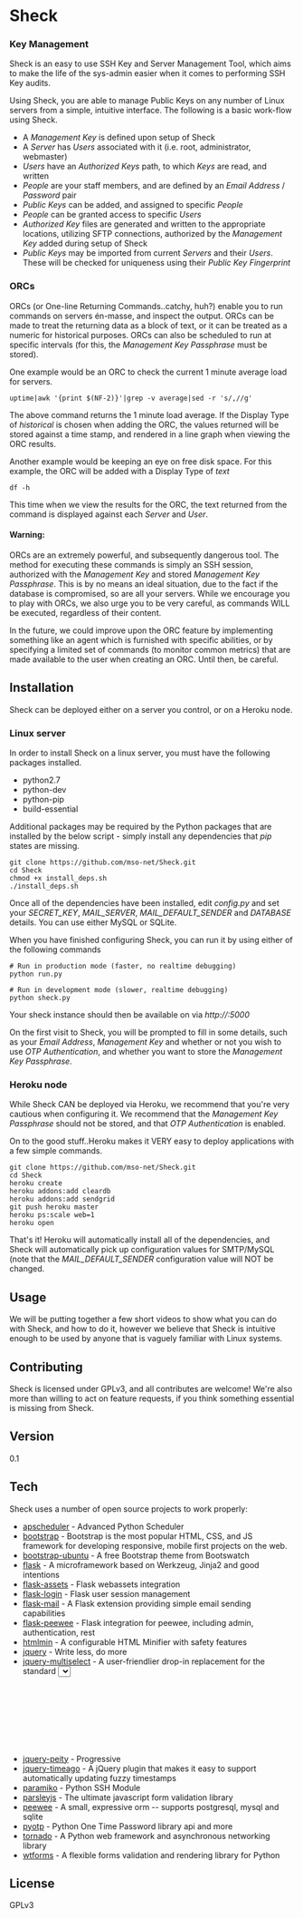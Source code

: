 Sheck
=====

### Key Management

Sheck is an easy to use SSH Key and Server Management Tool, which aims to make the life of the sys-admin easier when it comes to performing SSH Key audits.

Using Sheck, you are able to manage Public Keys on any number of Linux servers from a simple, intuitive interface. The following is a basic work-flow using Sheck.

- A *Management Key* is defined upon setup of Sheck
- A *Server* has *Users* associated with it (i.e. root, administrator, webmaster)
- *Users* have an *Authorized Keys* path, to which *Keys* are read, and written
- *People* are your staff members, and are defined by an *Email Address* / *Password* pair
- *Public Keys* can be added, and assigned to specific *People*
- *People* can be granted access to specific *Users*
- *Authorized Key* files are generated and written to the appropriate locations, utilizing SFTP connections, authorized by the *Management Key* added during setup of Sheck
- *Public Keys* may be imported from current *Servers* and their *Users*. These will be checked for uniqueness using their *Public Key Fingerprint*

### ORCs
ORCs (or One-line Returning Commands..catchy, huh?) enable you to run commands on servers én-masse, and inspect the output. ORCs can be made to treat the returning data as a block of text, or it can be treated as a numeric for historical purposes. ORCs can also be scheduled to run at specific intervals (for this, the *Management Key Passphrase* must be stored).

One example would be an ORC to check the current 1 minute average load for servers.

```
uptime|awk '{print $(NF-2)}'|grep -v average|sed -r 's/,//g'
```

The above command returns the 1 minute load average. If the Display Type of *historical* is chosen when adding the ORC, the values returned will be stored against a time stamp, and rendered in a line graph when viewing the ORC results.

Another example would be keeping an eye on free disk space. For this example, the ORC will be added with a Display Type of *text*

```
df -h
```

This time when we view the results for the ORC, the text returned from the command is displayed against each *Server* and *User*.

#### Warning:
ORCs are an extremely powerful, and subsequently dangerous tool. The method for executing these commands is simply an SSH session, authorized with the *Management Key* and stored *Management Key Passphrase*. This is by no means an ideal situation, due to the fact if the database is compromised, so are all your servers. While we encourage you to play with ORCs, we also urge you to be very careful, as commands WILL be executed, regardless of their content.

In the future, we could improve upon the ORC feature by implementing something like an agent which is furnished with specific abilities, or by specifying a limited set of commands (to monitor common metrics) that are made available to the user when creating an ORC. Until then, be careful.

Installation
--------------

Sheck can be deployed either on a server you control, or on a Heroku node.

### Linux server

In order to install Sheck on a linux server, you must have the following packages installed.

- python2.7
- python-dev
- python-pip
- build-essential

Additional packages may be required by the Python packages that are installed by the below script - simply install any dependencies that *pip* states are missing.

```
git clone https://github.com/mso-net/Sheck.git
cd Sheck
chmod +x install_deps.sh
./install_deps.sh
```

Once all of the dependencies have been installed, edit *config.py* and set your *SECRET_KEY*, *MAIL_SERVER*, *MAIL_DEFAULT_SENDER* and *DATABASE* details. You can use either MySQL or SQLite.

When you have finished configuring Sheck, you can run it by using either of the following commands

```
# Run in production mode (faster, no realtime debugging)
python run.py

# Run in development mode (slower, realtime debugging)
python sheck.py
```

Your sheck instance should then be available on via *http://<ip address>:5000*

On the first visit to Sheck, you will be prompted to fill in some details, such as your *Email Address*, *Management Key* and whether or not you wish to use *OTP Authentication*, and whether you want to store the *Management Key Passphrase*.

### Heroku node

While Sheck CAN be deployed via Heroku, we recommend that you're very cautious when configuring it. We recommend that the *Management Key Passphrase* should not be stored, and that *OTP Authentication* is enabled.

On to the good stuff..Heroku makes it VERY easy to deploy applications with a few simple commands.

```
git clone https://github.com/mso-net/Sheck.git
cd Sheck
heroku create
heroku addons:add cleardb
heroku addons:add sendgrid
git push heroku master
heroku ps:scale web=1
heroku open
```

That's it! Heroku will automatically install all of the dependencies, and Sheck will automatically pick up configuration values for SMTP/MySQL (note that the *MAIL_DEFAULT_SENDER* configuration value will NOT be changed.


Usage
---
We will be putting together a few short videos to show what you can do with Sheck, and how to do it, however we believe that Sheck is intuitive enough to be used by anyone that is vaguely familiar with Linux systems.

Contributing
---
Sheck is licensed under GPLv3, and all contributes are welcome! We're also more than willing to act on feature requests, if you think something essential is missing from Sheck.

Version
----

0.1

Tech
-----------

Sheck uses a number of open source projects to work properly:

* [apscheduler] - Advanced Python Scheduler
* [bootstrap] - Bootstrap is the most popular HTML, CSS, and JS framework for developing responsive, mobile first projects on the web.
* [bootstrap-ubuntu] - A free Bootstrap theme from Bootswatch
* [flask] - A microframework based on Werkzeug, Jinja2 and good intentions
* [flask-assets] - Flask webassets integration
* [flask-login] - Flask user session management
* [flask-mail] - A Flask extension providing simple email sending capabilities
* [flask-peewee] - Flask integration for peewee, including admin, authentication, rest 
* [htmlmin] - A configurable HTML Minifier with safety features
* [jquery] - Write less, do more
* [jquery-multiselect] - A user-friendlier drop-in replacement for the standard <select> with multiple attribute activated
* [jquery-peity] - Progressive <svg> pie charts
* [jquery-timeago] - A jQuery plugin that makes it easy to support automatically updating fuzzy timestamps
* [paramiko] - Python SSH Module
* [parsleyjs] - The ultimate javascript form validation library
* [peewee] - A small, expressive orm -- supports postgresql, mysql and sqlite
* [pyotp] - Python One Time Password library
api and more
* [tornado] - A Python web framework and asynchronous networking library
* [wtforms] - A flexible forms validation and rendering library for Python

License
----

GPLv3

[paramiko]:https://github.com/paramiko/paramiko
[pyotp]:https://github.com/nathforge/pyotp
[wtforms]:https://github.com/wtforms/wtforms
[flask]:https://github.com/mitsuhiko/flask
[flask-mail]:https://bitbucket.org/danjac/flask-mail
[flask-login]:https://github.com/maxcountryman/flask-login
[flask-assets]:https://github.com/miracle2k/flask-assets
[htmlmin]:https://github.com/mankyd/htmlmin/
[peewee]:https://github.com/coleifer/peewee/
[flask-peewee]:https://github.com/coleifer/flask-peewee
[bootstrap]:http://getbootstrap.com
[jquery]:https://jquery.com/
[jquery-multiselect]:http://loudev.com/
[jquery-timeago]:http://timeago.yarp.com/
[jquery-peity]:https://benpickles.github.io/peity/
[parsleyjs]:http://parsleyjs.org/
[bootstrap-ubuntu]:http://bootswatch.com/
[apscheduler]:https://pythonhosted.org/APScheduler/
[tornado]:https://github.com/tornadoweb/tornado/
